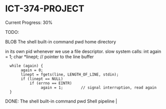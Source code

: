 # ICT-374-PROJECT
Current Progress: 30%


TODO:

BLOB
The shell built-in command pwd 
home directory

in its own pid whenever we use a file descriptor. 
slow system calls:
 int again = 1;
      char *linept;        // pointer to the line buffer

      while (again) {
           again = 0;
           linept = fgets(line, LENGTH_OF_LINE, stdin);
           if (linept == NULL) 
               if (errno == EINTR)
                    again = 1;        // signal interruption, read again
      }
      
 DONE:
 The shell built-in command pwd 
 Shell pipeline |
